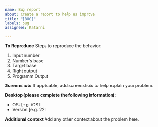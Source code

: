 ```yaml
---
name: Bug report
about: Create a report to help us improve
title: "[BUG]"
labels: bug
assignees: Katarni

---
```


**To Reproduce**
Steps to reproduce the behavior:
1. Input number
2. Number's base
3. Target base
4. Right output
5. Programm Output

**Screenshots**
If applicable, add screenshots to help explain your problem.

**Desktop (please complete the following information):**
 - OS: [e.g. iOS]
 - Version [e.g. 22]

**Additional context**
Add any other context about the problem here.
